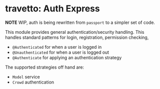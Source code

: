 travetto: Auth Express
===

**NOTE** WIP, auth is being rewritten from `passport` to a simpler set of code.

This module provides general authentication/security handling. This handles standard patterns for
login, registration, permission checking, 
  
  - `@Authenticated` for when a user is logged in
  - `@Unauthenticated` for when a user is logged out
  - `@Authenticate` for applying an authentication strategy

The supported strategies off hand are:
  - `Model` service
  - `Crowd` authentication